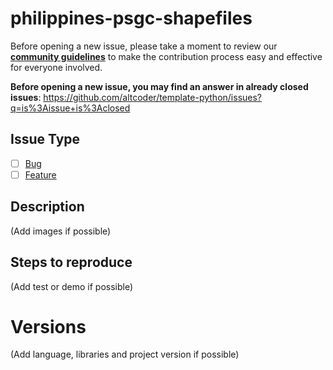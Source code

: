 # philippines-psgc-shapefiles

Before opening a new issue, please take a moment to review our [**community guidelines**](https://github.com/altcoder/template-python/blob/main/.github/CONTRIBUTING.md) to make the contribution process easy and effective for everyone involved.

**Before opening a new issue, you may find an answer in already closed issues**:
https://github.com/altcoder/template-python/issues?q=is%3Aissue+is%3Aclosed

## Issue Type

- [ ] [Bug](https://github.com/altcoder/template-python/blob/master/.github/CONTRIBUTING.md#bug-reports)
- [ ] [Feature](https://github.com/altcoder/template-python/blob/master/.github/CONTRIBUTING.md#feature-requests)

## Description

(Add images if possible)

## Steps to reproduce

(Add test or demo if possible)

# Versions

(Add language, libraries and project version if possible)
